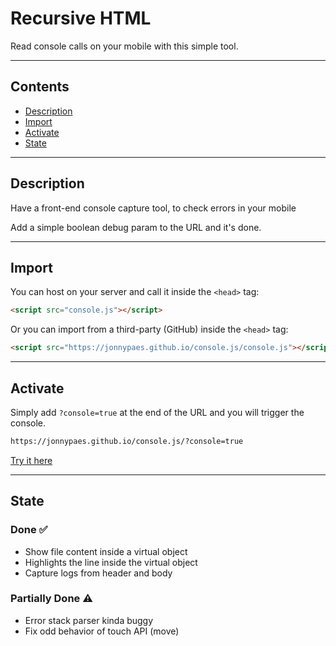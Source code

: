 # Recursive HTML

Read console calls on your mobile with this simple tool.

---

## Contents

- [Description](#description)
- [Import](#import)
- [Activate](#activate)
- [State](#state)

---

## Description

Have a front-end console capture tool, to check errors in your mobile

Add a simple boolean debug param to the URL and it's done.

---

## Import

You can host on your server and call it inside the `<head>` tag:

```html
<script src="console.js"></script>
```

Or you can import from a third-party (GitHub) inside the `<head>` tag:

```html
<script src="https://jonnypaes.github.io/console.js/console.js"></script>
```

---

## Activate

Simply add `?console=true` at the end of the URL and you will trigger the console.

```html
https://jonnypaes.github.io/console.js/?console=true
```

[Try it here](https://jonnypaes.github.io/console.js/?console=true)


---

## State

### Done ✅
- Show file content inside a virtual object
- Highlights the line inside the virtual object
- Capture logs from header and body

### Partially Done ⚠️
- Error stack parser kinda buggy
- Fix odd behavior of touch API (move)
